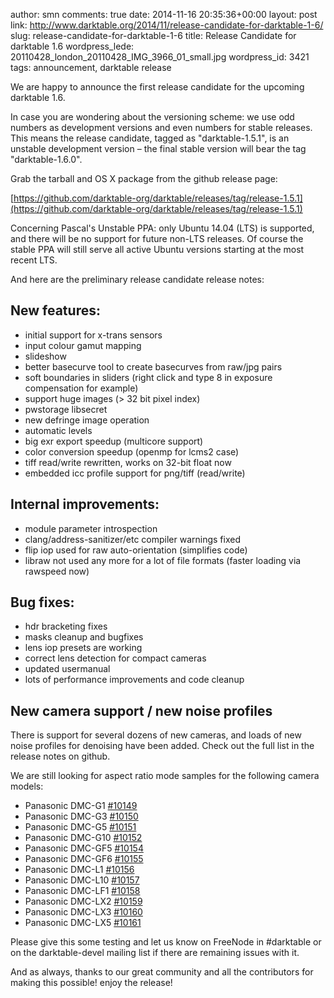 author: smn
comments: true
date: 2014-11-16 20:35:36+00:00
layout: post
link: http://www.darktable.org/2014/11/release-candidate-for-darktable-1-6/
slug: release-candidate-for-darktable-1-6
title: Release Candidate for darktable 1.6
wordpress_lede: 20110428_london_20110428_IMG_3966_01_small.jpg
wordpress_id: 3421
tags: announcement, darktable release

We are happy to announce the first release candidate for the upcoming darktable 1.6.

In case you are wondering about the versioning scheme: we use odd numbers as development versions and even numbers for stable releases. This means the release candidate, tagged as "darktable-1.5.1", is an unstable development version&nbsp;– the final stable version will bear the tag "darktable-1.6.0".

Grab the tarball and OS X package from the github release page:

[https://github.com/darktable-org/darktable/releases/tag/release-1.5.1](https://github.com/darktable-org/darktable/releases/tag/release-1.5.1)

Concerning Pascal's Unstable PPA: only Ubuntu 14.04 (LTS) is supported, and there will be no support for future non-LTS releases. Of course the stable PPA will still serve all active Ubuntu versions starting at the most recent LTS.

And here are the preliminary release candidate release notes:

## New features:

* initial support for x-trans sensors
* input colour gamut mapping
* slideshow
* better basecurve tool to create basecurves from raw/jpg pairs
* soft boundaries in sliders (right click and type 8 in exposure compensation for example)
* support huge images (> 32 bit pixel index)
* pwstorage libsecret
* new defringe image operation
* automatic levels
* big exr export speedup (multicore support)
* color conversion speedup (openmp for lcms2 case)
* tiff read/write rewritten, works on 32-bit float now
* embedded icc profile support for png/tiff (read/write)

## Internal improvements:

* module parameter introspection
* clang/address-sanitizer/etc compiler warnings fixed
* flip iop used for raw auto-orientation (simplifies code)
* libraw not used any more for a lot of file formats (faster loading via rawspeed now)

## Bug fixes:

* hdr bracketing fixes
* masks cleanup and bugfixes
* lens iop presets are working
* correct lens detection for compact cameras
* updated usermanual
* lots of performance improvements and code cleanup

## New camera support / new noise profiles

There is support for several dozens of new cameras, and loads of new noise profiles for denoising have been added. Check out the full list in the release notes on github.

We are still looking for aspect ratio mode samples for the following camera models:

* Panasonic DMC-G1 [#10149](https://darktable.org/redmine/issues/10149)
* Panasonic DMC-G3 [#10150](https://darktable.org/redmine/issues/10150)
* Panasonic DMC-G5 [#10151](https://darktable.org/redmine/issues/10151)
* Panasonic DMC-G10 [#10152](https://darktable.org/redmine/issues/10152)
* Panasonic DMC-GF5 [#10154](https://darktable.org/redmine/issues/10154)
* Panasonic DMC-GF6 [#10155](https://darktable.org/redmine/issues/10155)
* Panasonic DMC-L1 [#10156](https://darktable.org/redmine/issues/10156)
* Panasonic DMC-L10 [#10157](https://darktable.org/redmine/issues/10157)
* Panasonic DMC-LF1 [#10158](https://darktable.org/redmine/issues/10158)
* Panasonic DMC-LX2 [#10159](https://darktable.org/redmine/issues/10159)
* Panasonic DMC-LX3 [#10160](https://darktable.org/redmine/issues/10160)
* Panasonic DMC-LX5 [#10161](https://darktable.org/redmine/issues/10161)

Please give this some testing and let us know on FreeNode in #darktable or on the darktable-devel mailing list if there are remaining issues with it.

And as always, thanks to our great community and all the contributors for making this possible! enjoy the release!
